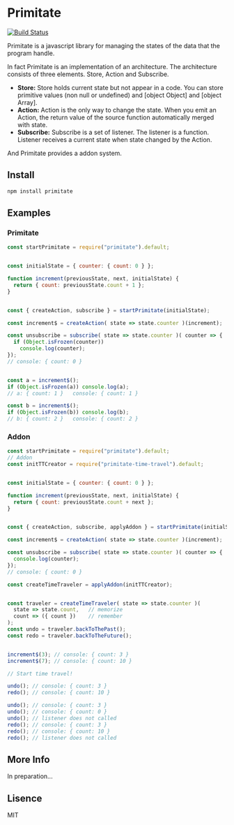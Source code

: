 # Primitate
[![Build Status](https://travis-ci.org/YooShibu/Primitate.svg?branch=master)](https://travis-ci.org/YooShibu/Primitate)

Primitate is a javascript library for managing the states of the data that the program handle.

In fact Primitate is an implementation of an architecture. The architecture consists of three elements. Store, Action and Subscribe.

* **Store:** Store holds current state but not appear in a code. You can store primitive values (non null or undefined) and [object Object] and [object Array]. 
* **Action:** Action is the only way to change the state. When you emit an Action, the return value of the source function automatically merged with state.
* **Subscribe:** Subscribe is a set of listener. The listener is a function. Listener receives a current state when state changed by the Action.

And Primitate provides a addon system.

## Install
 
```sh
npm install primitate
```

## Examples

### Primitate

``` js
const startPrimitate = require("primitate").default;


const initialState = { counter: { count: 0 } };

function increment(previousState, next, initialState) {
  return { count: previousState.count + 1 };
}


const { createAction, subscribe } = startPrimitate(initialState);

const increment$ = createAction( state => state.counter )(increment);

const unsubscribe = subscribe( state => state.counter )( counter => {
  if (Object.isFrozen(counter))
    console.log(counter);
});
// console: { count: 0 }


const a = increment$();
if (Object.isFrozen(a)) console.log(a);
// a: { count: 1 }   console: { count: 1 }

const b = increment$();
if (Object.isFrozen(b)) console.log(b);
// b: { count: 2 }   console: { count: 2 }
```

### Addon

``` js
const startPrimitate = require("primitate").default;
// Addon 
const initTTCreator = require("primitate-time-travel").default;


const initialState = { counter: { count: 0 } };

function increment(previousState, next, initialState) {
  return { count: previousState.count + next };
}


const { createAction, subscribe, applyAddon } = startPrimitate(initialState);

const increment$ = createAction( state => state.counter )(increment);

const unsubscribe = subscribe( state => state.counter )( counter => {
  console.log(counter);
});
// console: { count: 0 }

const createTimeTraveler = applyAddon(initTTCreator);


const traveler = createTimeTraveler( state => state.counter )(
  state => state.count,   // memorize
  count => ({ count })    // remember
);
const undo = traveler.backToThePast();
const redo = traveler.backToTheFuture();


increment$(3); // console: { count: 3 }
increment$(7); // console: { count: 10 }

// Start time travel!

undo(); // console: { count: 3 }
redo(); // console: { count: 10 }

undo(); // console: { count: 3 }
undo(); // console: { count: 0 }
undo(); // listener does not called
redo(); // console: { count: 3 }
redo(); // console: { count: 10 }
redo(); // listener does not called
```

## More Info
In preparation...

## Lisence
MIT